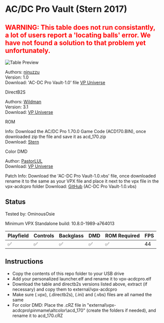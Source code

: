 # AC/DC Pro Vault (Stern 2017)

## <span style="color:red">WARNING: This table does not run consistantly, a lot of users report a 'locating balls' error. We have not found a solution to that problem yet unfortunately.</span>

![Table Preview](https://vpuniverse.com/screenshots/monthly_2019_03/1368165697_acdc(Custom).png.c9f3a93877cd9a64bb486a7d5f3cd7f1.png)

Authors: [ninuzzu](https://vpuniverse.com/profile/5530-ninuzzu/)  
Version: 1.0  
Download: 'AC-DC Pro Vault-1.0' file [VP Universe](https://vpuniverse.com/files/file/5489-acdc/) 

DirectB2S

Authors: [Wildman](https://vpuniverse.com/profile/5-wildman/)  
Version: 3.1  
Download: [VP Universe](https://vpuniverse.com/files/file/3131-acdc-pro-stern-2012/)

ROM

Info: Download the AC/DC Pro 1.70.0 Game Code (ACD170.BIN), once downloaded zip the file and save it as acd_170.zip  
Download: [Stern](https://sternpinball.com/?post_type=game_code&s=dc)

Color DMD

Author: [PastorLUL](https://vpuniverse.com/profile/42770-pastorlul/)  
Download: [VP Universe](https://vpuniverse.com/files/file/17697-acdc-stern-2012-64-colors/)

Patch
Info: Download the 'AC-DC Pro Vault-1.0.vbs' file, once downloaded rename it to the same as your VPX file and place it next to the vpx file in the vpx-acdcpro folder 
Download: [GitHub](https://github.com/jsm174/vpx-standalone-scripts) (AC-DC Pro Vault-1.0.vbs)

## Status 

Tested by: OminousOsie

Minimum VPX Standalone build: 10.8.0-1989-a764013

| Playfield | Controls | Backglass | DMD | ROM Required | FPS | 
|-----------|----------|-----------|-----|--------------|-----|
| :white_check_mark: | :white_check_mark: | :white_check_mark: | :white_check_mark: | :white_check_mark: | 44 |

## Instructions

- Copy the contents of this repo folder to your USB drive
- Add your personalized launcher.elf and rename it to vpx-acdcpro.elf
- Download the table and directb2s versions listed above, extract (if necessary) and copy them to external/vpx-acdcpro
- Make sure (.vpx), (.directb2s), (.ini) and (.vbs) files are all named the same
- For color DMD: Place the .cRZ file in "external\vpx-acdcpro\pinmame\altcolor\acd_170" (create the folders if needed), and rename it to acd_170.cRZ
